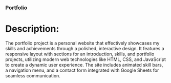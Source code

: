 ### Portfolio
# Description:
The portfolio project is a personal website that effectively showcases my skills and achievements through a polished, interactive design. 
It features a responsive layout with sections for an introduction, skills, and portfolio projects, utilizing modern web technologies like HTML, CSS, and JavaScript to create a dynamic user experience. 
The site includes animated skill bars, a navigation menu, and a contact form integrated with Google Sheets for seamless communication.
